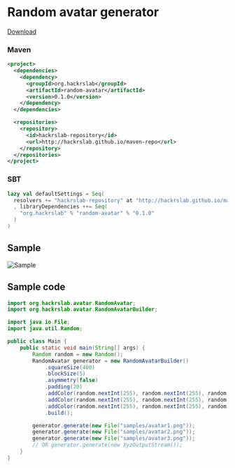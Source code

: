 Random avatar generator
=======================

[Download](https://raw.github.com/hackrslab/random-avatar/master/dist/random-avatar-0.1.0.jar)

### Maven

```xml
<project>
  <dependencies>
    <dependency>
      <groupId>org.hackrslab</groupId>
      <artifactId>random-avatar</artifactId>
      <version>0.1.0</version>
    </dependency>
  </dependencies>

  <repositories>
    <repository>
      <id>hackrslab-repository</id>
      <url>http://hackrslab.github.io/maven-repo</url>
    </repository>
  </repositories>
</project>
```

### SBT

```scala
lazy val defaultSettings = Seq(
  resolvers += "hackrslab-repository" at "http://hackrslab.github.io/maven-repo"
  , libraryDependencies ++= Seq(
    "org.hackrslab" % "random-avatar" % "0.1.0"
  )
)
```

## Sample

![Sample](https://raw.github.com/hackrslab/random-avatar/branch-0.1.x/samples/random.png)

## Sample code

```java
import org.hackrslab.avatar.RandomAvatar;
import org.hackrslab.avatar.RandomAvatarBuilder;

import java.io.File;
import java.util.Random;

public class Main {
    public static void main(String[] args) {
    	Random random = new Random();
        RandomAvatar generator = new RandomAvatarBuilder()
            .squareSize(400)
            .blockSize(5)
            .asymmetry(false)
            .padding(20)
            .addColor(random.nextInt(255), random.nextInt(255), random.nextInt(255))
            .addColor(random.nextInt(255), random.nextInt(255), random.nextInt(255))
            .addColor(random.nextInt(255), random.nextInt(255), random.nextInt(255))
            .build();

        generator.generate(new File("samples/avatar1.png"));
        generator.generate(new File("samples/avatar2.png"));
        generator.generate(new File("samples/avatar3.png"));
        // OR generator.generate(new XyzOutputStream());
    }
}
```


